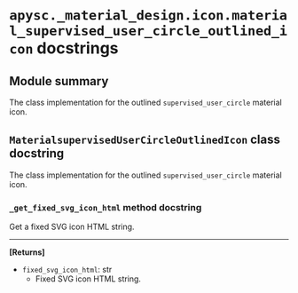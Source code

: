 # `apysc._material_design.icon.material_supervised_user_circle_outlined_icon` docstrings

## Module summary

The class implementation for the outlined `supervised_user_circle` material icon.

## `MaterialsupervisedUserCircleOutlinedIcon` class docstring

The class implementation for the outlined `supervised_user_circle` material icon.

### `_get_fixed_svg_icon_html` method docstring

Get a fixed SVG icon HTML string.<hr>

**[Returns]**

- `fixed_svg_icon_html`: str
  - Fixed SVG icon HTML string.